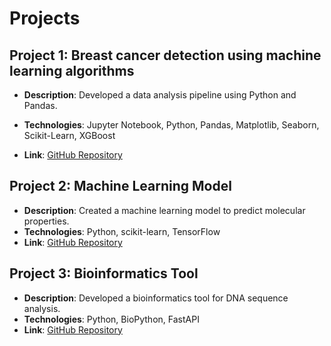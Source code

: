 # Projects

## Project 1: Breast cancer detection using machine learning algorithms
- **Description**: Developed a data analysis pipeline using Python and Pandas.
  
- **Technologies**: Jupyter Notebook, Python, Pandas, Matplotlib, Seaborn, Scikit-Learn, XGBoost
  
- **Link**: [GitHub Repository](https://github.com/PavelM90/-Projects/tree/main/Wisconsin%20Breast%20Cancer%20Classification%20Model)

## Project 2: Machine Learning Model
- **Description**: Created a machine learning model to predict molecular properties.
- **Technologies**: Python, scikit-learn, TensorFlow
- **Link**: [GitHub Repository](https://github.com/yourusername/project2)

## Project 3: Bioinformatics Tool
- **Description**: Developed a bioinformatics tool for DNA sequence analysis.
- **Technologies**: Python, BioPython, FastAPI
- **Link**: [GitHub Repository](https://github.com/yourusername/project3)
